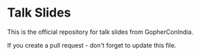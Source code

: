 Talk Slides
===========

This is the official repository for talk slides from GopherConIndia.

If you create a pull request - don't forget to update this file.

